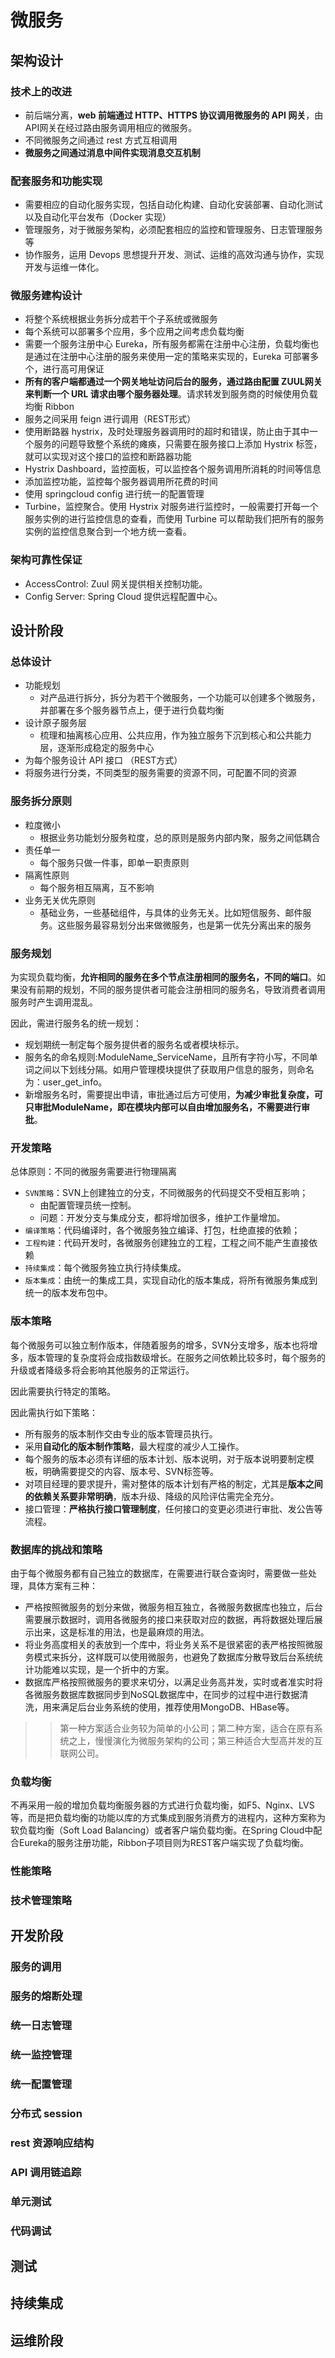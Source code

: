 # 微服务

## 架构设计

### 技术上的改进

* 前后端分离，**web 前端通过 HTTP、HTTPS 协议调用微服务的 API 网关**，由API网关在经过路由服务调用相应的微服务。
* 不同微服务之间通过 rest 方式互相调用
* **微服务之间通过消息中间件实现消息交互机制**

### 配套服务和功能实现

* 需要相应的自动化服务实现，包括自动化构建、自动化安装部署、自动化测试以及自动化平台发布（Docker 实现）
* 管理服务，对于微服务架构，必须配套相应的监控和管理服务、日志管理服务等
* 协作服务，运用 Devops 思想提升开发、测试、运维的高效沟通与协作，实现开发与运维一体化。

### 微服务建构设计

* 将整个系统根据业务拆分成若干个子系统或微服务
* 每个系统可以部署多个应用，多个应用之间考虑负载均衡
* 需要一个服务注册中心 Eureka，所有服务都需在注册中心注册，负载均衡也是通过在注册中心注册的服务来使用一定的策略来实现的，Eureka 可部署多个，进行高可用保证
* **所有的客户端都通过一个网关地址访问后台的服务，通过路由配置 ZUUL网关来判断一个 URL 请求由哪个服务器处理**。请求转发到服务商的时候使用负载均衡 Ribbon
* 服务之间采用 feign 进行调用（REST形式）
* 使用断路器 hystrix，及时处理服务器调用时的超时和错误，防止由于其中一个服务的问题导致整个系统的瘫痪，只需要在服务接口上添加 Hystrix 标签，就可以实现对这个接口的监控和断路器功能
* Hystrix Dashboard，监控面板，可以监控各个服务调用所消耗的时间等信息
* 添加监控功能，监控每个服务器调用所花费的时间
* 使用 springcloud config 进行统一的配置管理
* Turbine，监控聚合。使用 Hystrix 对服务进行监控时，一般需要打开每一个服务实例的进行监控信息的查看，而使用 Turbine 可以帮助我们把所有的服务实例的监控信息聚合到一个地方统一查看。

### 架构可靠性保证

* AccessControl: Zuul 网关提供相关控制功能。
* Config Server: Spring Cloud 提供远程配置中心。

## 设计阶段

### 总体设计

* 功能规划
  * 对产品进行拆分，拆分为若干个微服务，一个功能可以创建多个微服务，并部署在多个服务器节点上，便于进行负载均衡
* 设计原子服务层
  * 梳理和抽离核心应用、公共应用，作为独立服务下沉到核心和公共能力层，逐渐形成稳定的服务中心
* 为每个服务设计 API 接口 （REST方式）
* 将服务进行分类，不同类型的服务需要的资源不同，可配置不同的资源

### 服务拆分原则

* 粒度微小
  * 根据业务功能划分服务粒度，总的原则是服务内部内聚，服务之间低耦合
* 责任单一
  * 每个服务只做一件事，即单一职责原则
* 隔离性原则
  * 每个服务相互隔离，互不影响
* 业务无关优先原则
  * 基础业务，一些基础组件，与具体的业务无关。比如短信服务、邮件服务。这些服务最容易划分出来做微服务，也是第一优先分离出来的服务

### 服务规划

为实现负载均衡，**允许相同的服务在多个节点注册相同的服务名，不同的端口**。如果没有前期的规划，不同的服务提供者可能会注册相同的服务名，导致消费者调用服务时产生调用混乱。

因此，需进行服务名的统一规划：

* 规划期统一制定每个服务提供者的服务名或者模块标示。
* 服务名的命名规则:ModuleName_ServiceName，且所有字符小写，不同单词之间以下划线分隔。如用户管理模块提供了获取用户信息的服务，则命名为：user_get_info。
* 新增服务名时，需要提出申请，审批通过后方可使用，**为减少审批复杂度，可只审批ModuleName，即在模块内部可以自由增加服务名，不需要进行审批**。

### 开发策略

总体原则：不同的微服务需要进行物理隔离

* `SVN策略`：SVN上创建独立的分支，不同微服务的代码提交不受相互影响；
  * 由配置管理员统一控制。
  * 问题：开发分支与集成分支，都将增加很多，维护工作量增加。
* `编译策略`：代码编译时，各个微服务独立编译、打包，杜绝直接的依赖；
* `工程构建`：代码开发时，各微服务创建独立的工程，工程之间不能产生直接依赖
* `持续集成`：每个微服务独立执行持续集成。
* `版本集成`：由统一的集成工具，实现自动化的版本集成，将所有微服务集成到统一的版本发布包中。

### 版本策略

每个微服务可以独立制作版本，伴随着服务的增多，SVN分支增多，版本也将增多，版本管理的复杂度将会成指数级增长。在服务之间依赖比较多时，每个服务的升级或者降级多将会影响其他服务的正常运行。

因此需要执行特定的策略。

因此需执行如下策略：

* 所有服务的版本制作交由专业的版本管理员执行。
* 采用**自动化的版本制作策略**，最大程度的减少人工操作。
* 每个服务的版本必须有详细的版本计划、版本说明，对于版本说明要制定模板，明确需要提交的内容、版本号、SVN标签等。
* 对项目经理的要求提升，需对整体的版本计划有严格的制定，尤其是**版本之间的依赖关系要非常明确**，版本升级、降级的风险评估需完全充分。
* 接口管理：**严格执行接口管理制度**，任何接口的变更必须进行审批、发公告等流程。

### 数据库的挑战和策略

由于每个微服务都有自己独立的数据库，在需要进行联合查询时，需要做一些处理，具体方案有三种：

* 严格按照微服务的划分来做，微服务相互独立，各微服务数据库也独立，后台需要展示数据时，调用各微服务的接口来获取对应的数据，再将数据处理后展示出来，这是标准的用法，也是最麻烦的用法。
* 将业务高度相关的表放到一个库中，将业务关系不是很紧密的表严格按照微服务模式来拆分，这样既可以使用微服务，也避免了数据库分散导致后台系统统计功能难以实现，是一个折中的方案。
* 数据库严格按照微服务的要求来切分，以满足业务高并发，实时或者准实时将各微服务数据库数据同步到NoSQL数据库中，在同步的过程中进行数据清洗，用来满足后台业务系统的使用，推荐使用MongoDB、HBase等。

>> 第一种方案适合业务较为简单的小公司；第二种方案，适合在原有系统之上，慢慢演化为微服务架构的公司；第三种适合大型高并发的互联网公司。

### 负载均衡

不再采用一般的增加负载均衡服务器的方式进行负载均衡，如F5、Nginx、LVS等，而是把负载均衡的功能以库的方式集成到服务消费方的进程内，这种方案称为软负载均衡（Soft Load Balancing）或者客户端负载均衡。在Spring Cloud中配合Eureka的服务注册功能，Ribbon子项目则为REST客户端实现了负载均衡。

### 性能策略

### 技术管理策略

## 开发阶段

### 服务的调用

### 服务的熔断处理

### 统一日志管理

### 统一监控管理

### 统一配置管理

### 分布式 session

### rest 资源响应结构

### API 调用链追踪

### 单元测试

### 代码调试

## 测试

## 持续集成

## 运维阶段

